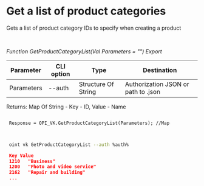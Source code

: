 ﻿---
sidebar_position: 1
---

# Get a list of product categories
 Gets a list of product category IDs to specify when creating a product




<br/>


*Function GetProductCategoryList(Val Parameters = "") Export*

 | Parameter | CLI option | Type | Destination |
 |-|-|-|-|
 | Parameters | --auth | Structure Of String | Authorization JSON or path to .json |

 
 Returns: Map Of String - Key - ID, Value - Name


```bsl title="Code example"
 
 Response = OPI_VK.GetProductCategoryList(Parameters); //Map
 
```
	


```sh title="CLI command example"
 
 oint vk GetProductCategoryList --auth %auth%

```

```json title="Result"
 Key Value
 1210	"Business"
 1200	"Photo and video service"
 2162	"Repair and building"
 ...
```
